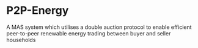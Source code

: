 # P2P-Energy

A MAS system which utilises a double auction protocol to enable efficient peer-to-peer renewable energy trading between buyer and seller households
